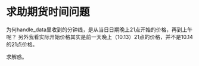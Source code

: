 # 求助期货时间问题

为何handle_data里收到的分钟线，是从当日日期晚上21点开始的价格，再到上午呢？
另外我看实际开始价格其实是前一天晚上（10.13）21点的价格，并不是10.14的21点价格。

求解惑。
